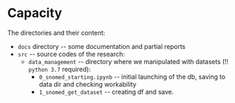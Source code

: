 # Capacity

The directories and their content:

* `docs` directory -- some documentation and partial reports
* `src` -- source codes of the research:
    * `data_management` -- directory where we manipulated with datasets (!! `python 3.7` required):
        * `0_snomed_starting.ipynb` -- initial launching of the db, saving to data dir and checking workability
        * `1_snomed_get_dataset` -- creating df and save.